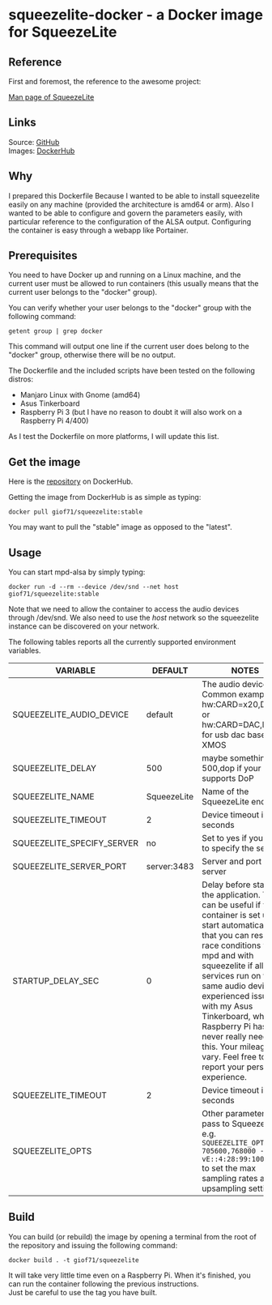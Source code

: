 # squeezelite-docker - a Docker image for SqueezeLite

## Reference

First and foremost, the reference to the awesome project:

[Man page of SqueezeLite](https://ralph-irving.github.io/squeezelite.html)

## Links
Source: [GitHub](https://github.com/giof71/squeezelite-docker)<br />
Images: [DockerHub](https://hub.docker.com/r/giof71/squeezelite)

## Why

I prepared this Dockerfile Because I wanted to be able to install squeezelite easily on any machine (provided the architecture is amd64 or arm). Also I wanted to be able to configure and govern the parameters easily, with particular reference to the configuration of the ALSA output. Configuring the container is easy through a webapp like Portainer.

## Prerequisites

You need to have Docker up and running on a Linux machine, and the current user must be allowed to run containers (this usually means that the current user belongs to the "docker" group).

You can verify whether your user belongs to the "docker" group with the following command:

`getent group | grep docker`

This command will output one line if the current user does belong to the "docker" group, otherwise there will be no output.

The Dockerfile and the included scripts have been tested on the following distros:

- Manjaro Linux with Gnome (amd64)
- Asus Tinkerboard
- Raspberry Pi 3 (but I have no reason to doubt it will also work on a Raspberry Pi 4/400)

As I test the Dockerfile on more platforms, I will update this list.

## Get the image

Here is the [repository](https://hub.docker.com/repository/docker/giof71/squeezelite) on DockerHub.

Getting the image from DockerHub is as simple as typing:

`docker pull giof71/squeezelite:stable`<br />

You may want to pull the "stable" image as opposed to the "latest".

## Usage

You can start mpd-alsa by simply typing:

`docker run -d --rm --device /dev/snd --net host giof71/squeezelite:stable`

Note that we need to allow the container to access the audio devices through /dev/snd.
We also need to use the *host* network so the squeezelite instance can be discovered on your network.

The following tables reports all the currently supported environment variables.

| VARIABLE | DEFAULT | NOTES |
| ------------------- | --------------- | ------------------------------------------------------------------------------------------------------------------------------------------------------------------------------------------------------------------------------------------------------------------------------------------------------------------------------------------------------------- |
| SQUEEZELITE_AUDIO_DEVICE | default | The audio device. Common examples: hw:CARD=x20,DEV=0 or hw:CARD=DAC,DEV=0 for usb dac based on XMOS |
| SQUEEZELITE_DELAY | 500 | maybe something like 500,dop if your DAC supports DoP |
| SQUEEZELITE_NAME | SqueezeLite | Name of the SqueezeLite endpoint |
| SQUEEZELITE_TIMEOUT | 2 | Device timeout in seconds |
| SQUEEZELITE_SPECIFY_SERVER | no | Set to yes if you want to specify the server |
| SQUEEZELITE_SERVER_PORT | server:3483 | Server and port of the server |
| STARTUP_DELAY_SEC   | 0 | Delay before starting the application. This can be useful if your container is set up to start automatically, so that you can resolve race conditions with mpd and with squeezelite if all those services run on the same audio device. I experienced issues with my Asus Tinkerboard, while the Raspberry Pi has never really needed this. Your mileage may vary. Feel free to report your personal experience. |
| SQUEEZELITE_TIMEOUT | 2 | Device timeout in seconds |
| SQUEEZELITE_OPTS |  | Other parameters to pass to Squeezelite. e.g. `SQUEEZELITE_OPTS='-r 705600,768000 -R vE::4:28:99:100:50'` to set the max sampling rates and upsampling settings. |

## Build

You can build (or rebuild) the image by opening a terminal from the root of the repository and issuing the following command:

`docker build . -t giof71/squeezelite`

It will take very little time even on a Raspberry Pi. When it's finished, you can run the container following the previous instructions.<br />
Just be careful to use the tag you have built.
